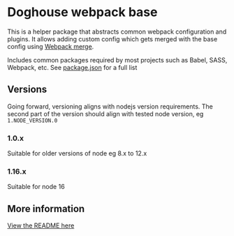 # Doghouse webpack base

This is a helper package that abstracts common webpack configuration and plugins. It allows adding custom config
which gets merged with the base config using [Webpack merge](https://github.com/survivejs/webpack-merge).

Includes common packages required by most projects such as Babel, SASS, Webpack, etc. See [package.json](package.json)
for a full list

## Versions

Going forward, versioning aligns with nodejs version requirements. The second part of the version should align with 
tested node version, eg `1.NODE_VERSION.0` 

### 1.0.x 
Suitable for older versions of node eg 8.x to 12.x

### 1.16.x
Suitable for node 16

## More information

[View the README here](https://github.com/DoghouseMedia/webpack-project)
